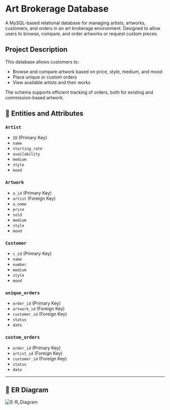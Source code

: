 # Art Brokerage Database

A MySQL-based relational database for managing artists, artworks, customers, and orders in an art brokerage environment. Designed to allow users to browse, compare, and order artworks or request custom pieces.

## Project Description

This database allows customers to:
- Browse and compare artwork based on price, style, medium, and mood
- Place unique or custom orders
- View available artists and their works

The schema supports efficient tracking of orders, both for existing and commission-based artwork.


## 🧱 Entities and Attributes

### `Artist`
- `ID` (Primary Key)
- `name`
- `starting_rate`
- `availability`
- `medium`
- `style`
- `mood`

### `Artwork`
- `a_id` (Primary Key)
- `artist` (Foreign Key)
- `a_name`
- `price`
- `sold`
- `medium`
- `style`
- `mood`

### `Customer`
- `c_id` (Primary Key)
- `name`
- `number`
- `medium`
- `style`
- `mood`

### `unique_orders`
- `order_id` (Primary Key)
- `artwork_id` (Foreign Key)
- `customer_id` (Foreign Key)
- `status`
- `date`

### `custom_orders`
- `order_id` (Primary Key)
- `artist_id` (Foreign Key)
- `customer_id` (Foreign Key)
- `status`
- `date`

---

## 🔗 ER Diagram

![E-R_Diagram](https://github.com/user-attachments/assets/50b5a25d-4a00-40e7-9f3c-203644df11f4)

